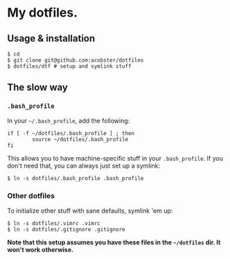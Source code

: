 # My dotfiles.

## Usage & installation

```
$ cd
$ git clone git@github.com:acobster/dotfiles
$ dotfiles/dtf # setup and symlink stuff
```

## The slow way

### `.bash_profile`

In your `~/.bash_profile`, add the following:

```
if [ -f ~/dotfiles/.bash_profile ] ; then
        source ~/dotfiles/.bash_profile
fi
```

This allows you to have machine-specific stuff in your `.bash_profile`. If you don't need that, you can always just set up a symlink:

```
$ ln -s dotfiles/.bash_profile .bash_profile
```

### Other dotfiles

To initialize other stuff with sane defaults, symlink 'em up:

```
$ ln -s dotfiles/.vimrc .vimrc
$ ln -s dotfiles/.gitignore .gitignore
```

**Note that this setup assumes you have these files in the `~/dotfiles` dir. It won't work otherwise.**
